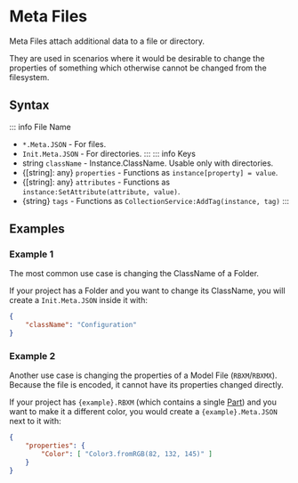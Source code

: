 # Meta Files
Meta Files attach additional data to a file or directory.

They are used in scenarios where it would be desirable to change the properties of something which otherwise cannot be changed from the filesystem.

## Syntax
::: info File Name
- `*.Meta.JSON` - For files.
- `Init.Meta.JSON` - For directories.
:::
::: info Keys
- string `className` - Instance.ClassName. Usable only with directories.
- {[string]: any} `properties` - Functions as `instance[property] = value`.
- {[string]: any} `attributes` - Functions as `instance:SetAttribute(attribute, value)`.
- {string} `tags` - Functions as `CollectionService:AddTag(instance, tag)`
:::

## Examples

### Example 1
The most common use case is changing the ClassName of a Folder.

If your project has a Folder and you want to change its ClassName, you will create a `Init.Meta.JSON` inside it with:
```json
{
	"className": "Configuration"
}
```

### Example 2
Another use case is changing the properties of a Model File (`RBXM`/`RBXMX`). Because the file is encoded, it cannot have its properties changed directly.

If your project has `{example}.RBXM` (which contains a single [Part](https://create.roblox.com/docs/reference/engine/classes/Part)) and you want to make it a different color, you would create a `{example}.Meta.JSON` next to it with:
```json
{
	"properties": {
		"Color": [ "Color3.fromRGB(82, 132, 145)" ]
	}
}
```
